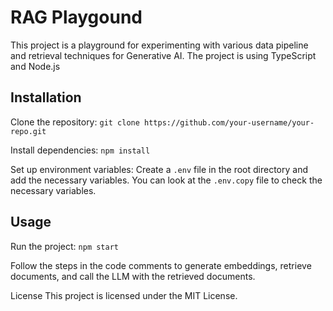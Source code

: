 # RAG Playgound

This project is a playground for experimenting with various data pipeline and retrieval techniques for Generative AI.
The project is using TypeScript and Node.js

## Installation

Clone the repository: `git clone https://github.com/your-username/your-repo.git`

Install dependencies: `npm install`

Set up environment variables: Create a `.env` file in the root directory and add the necessary variables.
You can look at the `.env.copy` file to check the necessary variables.

## Usage

Run the project: `npm start`

Follow the steps in the code comments to generate embeddings, retrieve documents, and call the LLM with the retrieved documents.

License
This project is licensed under the MIT License.
